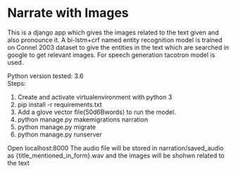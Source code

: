 # Narrate with Images
This is a django app which gives the images related to the text given and also pronounce it. A bi-lstm+crf named entity recognition model is trained on Connel 2003 dataset to give the entities in the text which are searched in google to get relevant images. For speech generation tacotron model is used.

Python version tested: 3.6<br>
Steps:
1) Create and activate virtualenvironment with python 3
2) pip install -r requirements.txt
3) Add a glove vector file(50d6Bwords) to run the model.
4) python manage.py makemigrations narration
5) python manage.py migrate
6) python manage.py runserver

Open localhost:8000 
The audio file will be stored in narration/saved_audio as {title_mentioned_in_form}.wav and the images will be shohwn related to the text
